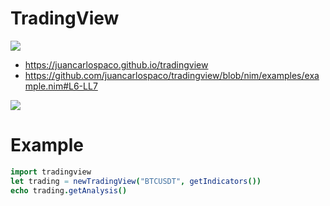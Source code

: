 # TradingView

![](https://raw.githubusercontent.com/juancarlospaco/tradingview/nim/tradingview.jpg)



- https://juancarlospaco.github.io/tradingview
- https://github.com/juancarlospaco/tradingview/blob/nim/examples/example.nim#L6-LL7

![](https://github.com/juancarlospaco/tradingview/actions/workflows/build.yml/badge.svg)


# Example

```nim
import tradingview
let trading = newTradingView("BTCUSDT", getIndicators())
echo trading.getAnalysis()
```
